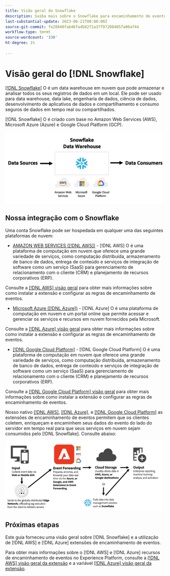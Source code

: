 ```yaml
---
title: Visão geral do Snowflake
description: Saiba mais sobre o Snowflake para encaminhamento de eventos no Adobe Experience Platform.
last-substantial-update: 2023-06-21T00:00:00Z
source-git-commit: fe28840fab46fadb82f1a37f972084057a00af44
workflow-type: tm+mt
source-wordcount: '330'
ht-degree: 1%

---
```


# Visão geral do [!DNL Snowflake]

[[!DNL Snowflake]](https://www.snowflake.com/en/) O é um data warehouse em nuvem que pode armazenar e analisar todos os seus registros de dados em um local. Ele pode ser usado para data warehouse, data lake, engenharia de dados, ciência de dados, desenvolvimento de aplicativos de dados e compartilhamento e consumo seguros de dados em tempo real ou compartilhados.

[!DNL Snowflake] O é criado com base no Amazon Web Services (AWS), Microsoft Azure (Azure) e Google Cloud Platform (GCP).

![Um diagrama mostrando o [!DNL Snowflake] arquitetura de dados.](../../../images/extensions/server/snowflake/snowflake.png)

## Nossa integração com o Snowflake

Uma conta Snowflake pode ser hospedada em qualquer uma das seguintes plataformas de nuvem:

- [AMAZON WEB SERVICES ([!DNL AWS])](https://aws.amazon.com/) - [!DNL AWS] O é uma plataforma de computação em nuvem que oferece uma grande variedade de serviços, como computação distribuída, armazenamento de banco de dados, entrega de conteúdo e serviços de integração de software como um serviço (SaaS) para gerenciamento de relacionamento com o cliente (CRM) e planejamento de recursos corporativos (ERP).

Consulte a [[!DNL AWS] visão geral](../aws/overview.md) para obter mais informações sobre como instalar a extensão e configurar as regras de encaminhamento de eventos.

- [Microsoft Azure ([!DNL Azure])](https://azure.microsoft.com/en-us/products/event-hubs/#overview) - [!DNL Azure] O é uma plataforma de computação em nuvem e um portal online que permite acessar e gerenciar os serviços e recursos em nuvem fornecidos pela Microsoft.

Consulte a [[!DNL Azure] visão geral](../azure/overview.md) para obter mais informações sobre como instalar a extensão e configurar as regras de encaminhamento de eventos.

- [[!DNL Google Cloud Platform]](https://cloud.google.com/) - [!DNL Google Cloud Platform] O é uma plataforma de computação em nuvem que oferece uma grande variedade de serviços, como computação distribuída, armazenamento de banco de dados, entrega de conteúdo e serviços de integração de software como um serviço (SaaS) para gerenciamento de relacionamento com o cliente (CRM) e planejamento de recursos corporativos (ERP).

Consulte a [[!DNL Google Cloud Platform] visão geral](../google-cloud-platform/overview.md) para obter mais informações sobre como instalar a extensão e configurar as regras de encaminhamento de eventos.

Nosso nativo [[!DNL AWS]](../aws/overview.md), [[!DNL Azure]](../azure/overview.md), e [[!DNL Google Cloud Platform]](../google-cloud-platform/overview.md) as extensões de encaminhamento de eventos permitem que os clientes coletem, enriqueçam e encaminhem seus dados do evento do lado do servidor em tempo real para que seus serviços em nuvem sejam consumidos pelo [!DNL Snowflake]. Consulte abaixo:

![A variável [!DNL Snowflake] diagrama de relatórios mostrando o link entre [!DNL AWS] e [!DNL Azure].](../../../images/extensions/server/snowflake/snowflake-workflow.png)

## Próximas etapas

Este guia forneceu uma visão geral sobre [!DNL Snowflake] e a utilização de [!DNL AWS] e [!DNL Azure] extensões de encaminhamento de eventos.

Para obter mais informações sobre o [!DNL AWS] e [!DNL Azure] recursos de encaminhamento de eventos no Experience Platform, consulte a [[!DNL AWS] visão geral da extensão](../aws/overview.md) e a variável [[!DNL Azure] visão geral da extensão](../azure/overview.md).
